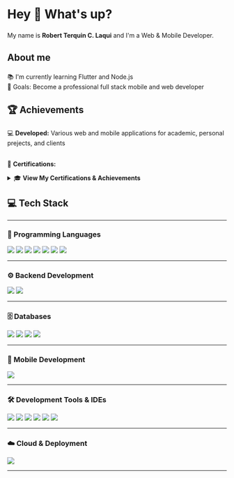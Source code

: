 <h1 align="left">Hey 👋 What's up?</h1>

###

<p align="left">My name is <b>Robert Terquin C. Laqui</b> and I'm a Web & Mobile Developer.</p>

###

<h2 align="left">About me</h2>

###

<p align="left">
📚 I'm currently learning Flutter and Node.js<br>
🎯 Goals: Become a professional full stack mobile and web developer<br>
</p>

###

<h2 align="left">🏆 Achievements</h2>

###

<p align="left">
💻 <b>Developed:</b> Various web and mobile applications for academic, personal prejects, and clients<br><br>

🏅 <b>Certifications:</b>
<details>
  <summary>🎓 <b>View My Certifications & Achievements</b></summary>

  <ul align="left">
    <li>🏆 6th Placer – National Programming Challenge 2024 (CodeChum)</li>
    <li>💼 Microsoft Office Specialist – PowerPoint 2019 Associate</li>
    <li>☕ Oracle Academy – Java Foundations</li>
    <li>🧠 IT Specialist in Databases – Certiport</li>
    <li>⚙️ 2nd Runner Up – HackForGov 2025 – CALABARZON</li>
  </ul>
</details>

</p>

###

<h2 align="left">💻 Tech Stack</h2>

---

<h3 align="left">🧠 Programming Languages</h3>

<p align="left">
  <img src="https://img.shields.io/badge/HTML5-E34F26?style=for-the-badge&logo=html5&logoColor=white"/>
  <img src="https://img.shields.io/badge/CSS3-1572B6?style=for-the-badge&logo=css3&logoColor=white"/>
  <img src="https://img.shields.io/badge/JavaScript-F7DF1E?style=for-the-badge&logo=javascript&logoColor=black"/>
  <img src="https://img.shields.io/badge/Java-ED8B00?style=for-the-badge&logo=openjdk&logoColor=white"/>
  <img src="https://img.shields.io/badge/C-00599C?style=for-the-badge&logo=c&logoColor=white"/>
  <img src="https://img.shields.io/badge/Python-3776AB?style=for-the-badge&logo=python&logoColor=white"/>
  <img src="https://img.shields.io/badge/Dart-0175C2?style=for-the-badge&logo=dart&logoColor=white"/>
</p>

---

<h3 align="left">⚙️ Backend Development</h3>

<p align="left">
  <img src="https://img.shields.io/badge/Node.js-43853D?style=for-the-badge&logo=node.js&logoColor=white"/>
  <img src="https://img.shields.io/badge/Express.js-000000?style=for-the-badge&logo=express&logoColor=white"/>
</p>

---

<h3 align="left">🗄️ Databases</h3>

<p align="left">
  <img src="https://img.shields.io/badge/MySQL-4479A1?style=for-the-badge&logo=mysql&logoColor=white"/>
  <img src="https://img.shields.io/badge/Supabase-3ECF8E?style=for-the-badge&logo=supabase&logoColor=white"/>
  <img src="https://img.shields.io/badge/Firebase-FFCA28?style=for-the-badge&logo=firebase&logoColor=black"/>
  <img src="https://img.shields.io/badge/MongoDB-4EA94B?style=for-the-badge&logo=mongodb&logoColor=white"/>
</p>

---

<h3 align="left">📱 Mobile Development</h3>

<p align="left">
  <img src="https://img.shields.io/badge/Flutter-02569B?style=for-the-badge&logo=flutter&logoColor=white"/>
</p>

---

<h3 align="left">🛠️ Development Tools & IDEs</h3>

<p align="left">
  <img src="https://img.shields.io/badge/Git-F05032?style=for-the-badge&logo=git&logoColor=white"/>
  <img src="https://img.shields.io/badge/GitHub-181717?style=for-the-badge&logo=github&logoColor=white"/>
  <img src="https://img.shields.io/badge/Android_Studio-3DDC84?style=for-the-badge&logo=android-studio&logoColor=white"/>
  <img src="https://img.shields.io/badge/VSCode-0078D4?style=for-the-badge&logo=visual-studio-code&logoColor=white"/>
  <img src="https://img.shields.io/badge/NetBeans-1B6AC6?style=for-the-badge&logo=apache-netbeans-ide&logoColor=white"/>
  <img src="https://img.shields.io/badge/Postman-FF6C37?style=for-the-badge&logo=postman&logoColor=white"/>
</p>

---

<h3 align="left">☁️ Cloud & Deployment</h3>

<p align="left">
  <img src="https://img.shields.io/badge/Render-46E3B7?style=for-the-badge&logo=render&logoColor=white"/>
</p>

---
